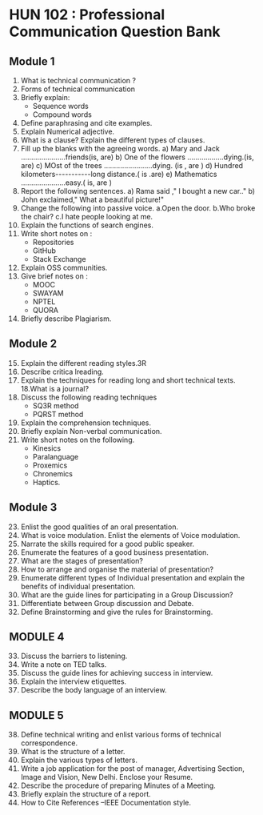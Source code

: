 # HUN 102 : Professional Communication Question Bank
  
## Module 1 
  
1. What is technical communication ?
2. Forms of technical communication
3. Briefly explain:   
    * Sequence words
    * Compound words
4. Define paraphrasing and cite examples.
5. Explain Numerical adjective.
6. What is a clause? Explain the different types of clauses.
7. Fill up the blanks with the agreeing words.
   a) Mary and Jack ......................friends(is, are)
   b) One of the flowers ..................dying.(is, are)
   c) MOst of the trees ........................dying. (is , are )
   d) Hundred kilometers-----------long distance.( is .are) 
   e) Mathematics ......................easy.( is, are )
8. Report the following sentences.
   a) Rama said ," I bought  a new car.."
   b) John exclaimed," What a beautiful picture!"
9. Change the following into passive voice.
	a.Open the door.
	b.Who broke the chair?
	c.I hate people looking at me.
10. Explain the functions of search engines.
11. Write short notes on :
	* Repositories
	* GitHub
	* Stack Exchange
12. Explain OSS communities.
13. Give brief notes on :
	* MOOC
	* SWAYAM
	* NPTEL
	* QUORA
14. Briefly describe Plagiarism.

## Module 2

15. Explain the different reading styles.3R
16. Describe critica lreading.
17. Explain the techniques for reading long and short technical texts.
18.What is a journal?
19. Discuss the following reading techniques
	* SQ3R method
	* PQRST method
20. Explain the comprehension techniques.
21. Briefly explain Non-verbal communication.  
22. Write short notes on the following.
	* Kinesics
	* Paralanguage
	* Proxemics
	* Chronemics
	* Haptics.

## Module 3

23. Enlist the good qualities of an oral presentation.
24. What is voice modulation. Enlist the elements of Voice modulation.
25. Narrate the skills required for a good public speaker.
26. Enumerate the features of a good business presentation.
27. What are the stages of presentation?
28. How to arrange and organise the material of presentation?
29. Enumerate different types of Individual presentation and explain the benefits of individual presentation. 
30. What are the guide lines for participating in a Group Discussion?
31. Differentiate between Group discussion and Debate.
32. Define Brainstorming and give the rules for Brainstorming.

## MODULE 4

33. Discuss the barriers to listening.
34. Write a note on TED talks.
35. Discuss the guide lines for achieving success in interview.
36. Explain the interview etiquettes.
37. Describe the body language of an interview.

## MODULE 5

38. Define technical writing and enlist various forms of technical correspondence.
39. What is the structure of a letter.
40. Explain the various types of letters.
41. Write a job application for the post of manager, Advertising Section, Image and Vision, New Delhi. Enclose your Resume.
42. Describe the procedure of preparing Minutes of a Meeting.
43. Briefly explain the structure of a report.
45. How to Cite References –IEEE Documentation style.
 

